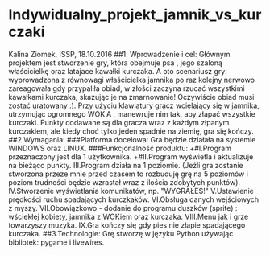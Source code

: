 # Indywidualny_projekt_jamnik_vs_kurczaki
Kalina Ziomek, ISSP, 18.10.2016
##1. Wprowadzenie i cel:
Głównym projektem jest stworzenie gry, która obejmuje
psa , jego szaloną  właścicielkę oraz latajace
kawałki kurczaka. A oto scenariusz gry: wyprowadzona 
z równowagi właścicielka jamnika po raz kolejny nerwowo
zareagowała gdy przypaliła obiad, w złości zaczyna 
rzucać wszystkimi kawałkami kurczaka, skazując je na
zmarnowanie! Oczywiście obiad musi zostać uratowany :).
Przy użyciu klawiatury gracz wcielający się w jamnika, 
utrzymując ogromnego WOK'A , manewruje nim tak, aby złapać 
wszystkie kurczaki. Punkty dodawane są dla gracza wraz z 
każdym złpanym kurczakiem, ale kiedy choć tylko jeden
spadnie na ziemię, gra się kończy.
##2.Wymagania:
###Platforma docelowa:
Gra będzie działała na systemie WINDOWS oraz LINUX.
###Funkcjonalność produktu:
+#I.Program przeznaczony jest dla 1 użytkownika.
+#II.Program wyświetla i aktualizuje na bieżąco punkty.
III.Program działa na 1 poziomie. (Jeżli gra zostanie stworzona przeze mnie
    przed czasem to rozbuduję grę na 5 poziomów i poziom trudności będzie wzrastał
    wraz z ilościa zdobytych punktów).
IV.Stworzenie wyświetlania komunikatów, np. "WYGRAŁEŚ!"
V.Ustawienie prędkości ruchu spadających kurczkaków.
VI.Obsługa danych wejściowych z myszy.
VII.Obowiązkowo - dodanie do programu duszków (sprite) : wściekłej kobiety,
    jamnika z WOKiem oraz kurczaka.
VIII.Menu jak i grze towarzyszy muzyka.
IX.Gra kończy się gdy pies nie złapie spadającego kurczaka.
##3.Technologie:
Grę stworzę w języku Python używając bibliotek: pygame 
i livewires.  


